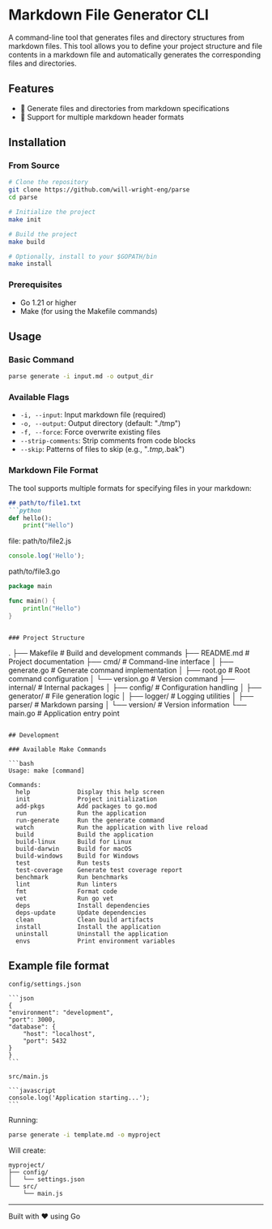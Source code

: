 # Markdown File Generator CLI

A command-line tool that generates files and directory structures from markdown files. This tool allows you to define your project structure and file contents in a markdown file and automatically generates the corresponding files and directories.

## Features

- 🔄 Generate files and directories from markdown specifications
- 📝 Support for multiple markdown header formats

## Installation

### From Source

```bash
# Clone the repository
git clone https://github.com/will-wright-eng/parse
cd parse

# Initialize the project
make init

# Build the project
make build

# Optionally, install to your $GOPATH/bin
make install
```

### Prerequisites

- Go 1.21 or higher
- Make (for using the Makefile commands)

## Usage

### Basic Command

```bash
parse generate -i input.md -o output_dir
```

### Available Flags

- `-i, --input`: Input markdown file (required)
- `-o, --output`: Output directory (default: "./tmp")
- `-f, --force`: Force overwrite existing files
- `--strip-comments`: Strip comments from code blocks
- `--skip`: Patterns of files to skip (e.g., "*.tmp,*.bak")

### Markdown File Format

The tool supports multiple formats for specifying files in your markdown:

```markdown
## path/to/file1.txt
```python
def hello():
    print("Hello")
```

file: path/to/file2.js
```javascript
console.log('Hello');
```

path/to/file3.go
```go
package main

func main() {
    println("Hello")
}
```
```

### Project Structure

```
.
├── Makefile              # Build and development commands
├── README.md            # Project documentation
├── cmd/                 # Command-line interface
│   ├── generate.go      # Generate command implementation
│   ├── root.go         # Root command configuration
│   └── version.go      # Version command
├── internal/           # Internal packages
│   ├── config/        # Configuration handling
│   ├── generator/     # File generation logic
│   ├── logger/        # Logging utilities
│   ├── parser/        # Markdown parsing
│   └── version/       # Version information
└── main.go            # Application entry point
```

## Development

### Available Make Commands

```bash
Usage: make [command]

Commands:
  help             Display this help screen
  init             Project initialization
  add-pkgs         Add packages to go.mod
  run              Run the application
  run-generate     Run the generate command
  watch            Run the application with live reload
  build            Build the application
  build-linux      Build for Linux
  build-darwin     Build for macOS
  build-windows    Build for Windows
  test             Run tests
  test-coverage    Generate test coverage report
  benchmark        Run benchmarks
  lint             Run linters
  fmt              Format code
  vet              Run go vet
  deps             Install dependencies
  deps-update      Update dependencies
  clean            Clean build artifacts
  install          Install the application
  uninstall        Uninstall the application
  envs             Print environment variables
```

## Example file format


    config/settings.json

    ```json
    {
    "environment": "development",
    "port": 3000,
    "database": {
        "host": "localhost",
        "port": 5432
    }
    }
    ```

    src/main.js

    ```javascript
    console.log('Application starting...');
    ```


Running:

```bash
parse generate -i template.md -o myproject
```

Will create:
```
myproject/
├── config/
│   └── settings.json
└── src/
    └── main.js
```

---
Built with ❤️ using Go
